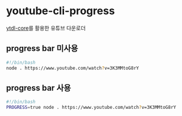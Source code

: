 # youtube-cli-progress

[ytdl-core](https://www.npmjs.com/package/ytdl-core)를 활용한 유튜브 다운로더

## progress bar 미사용

```bash
#!/bin/bash
node . https://www.youtube.com/watch?v=3K3MMtoG8rY
```

## progress bar 사용

```bash
#!/bin/bash
PROGRESS=true node . https://www.youtube.com/watch?v=3K3MMtoG8rY
```
